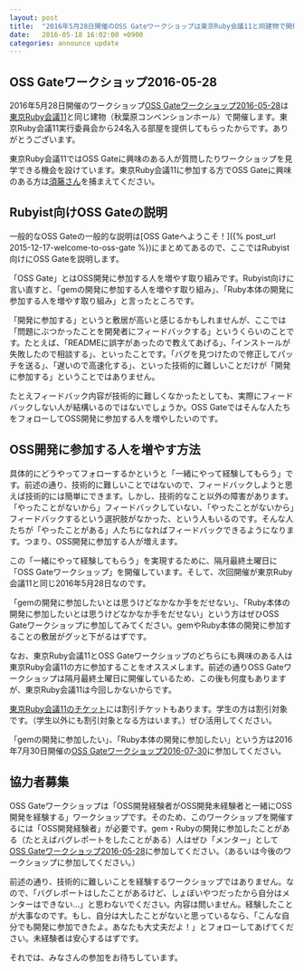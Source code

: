```yaml
---
layout: post
title:  "2016年5月28日開催のOSS Gateワークショップは東京Ruby会議11と同建物で開催"
date:   2016-05-18 16:02:00 +0900
categories: announce update
---
```


## OSS Gateワークショップ2016-05-28

2016年5月28日開催のワークショップ[OSS Gateワークショップ2016-05-28](https://oss-gate.doorkeeper.jp/events/38550)は[東京Ruby会議11](http://regional.rubykaigi.org/tokyo11/)と同じ建物（秋葉原コンベンションホール）で開催します。東京Ruby会議11実行委員会から24名入る部屋を提供してもらったからです。ありがとうございます。

東京Ruby会議11ではOSS Gateに興味のある人が質問したりワークショップを見学できる機会を設けています。東京Ruby会議11に参加する方でOSS Gateに興味のある方は[須藤さん](http://regional.rubykaigi.org/tokyo11/interview/kou/)を捕まえてください。

## Rubyist向けOSS Gateの説明

一般的なOSS Gateの一般的な説明は[OSS Gateへようこそ！]({% post_url 2015-12-17-welcome-to-oss-gate %})にまとめてあるので、ここではRubyist向けにOSS Gateを説明します。

「OSS Gate」とはOSS開発に参加する人を増やす取り組みです。Rubyist向けに言い直すと、「gemの開発に参加する人を増やす取り組み」、「Ruby本体の開発に参加する人を増やす取り組み」と言ったところです。

「開発に参加する」というと敷居が高いと感じるかもしれませんが、ここでは「問題にぶつかったことを開発者にフィードバックする」というくらいのことです。たとえば、「READMEに誤字があったので教えてあげる」、「インストールが失敗したので相談する」、といったことです。「バグを見つけたので修正してパッチを送る」、「遅いので高速化する」、といった技術的に難しいことだけが「開発に参加する」ということではありません。

たとえフィードバック内容が技術的に難しくなかったとしても、実際にフィードバックしない人が結構いるのではないでしょうか。OSS Gateではそんな人たちをフォローしてOSS開発に参加する人を増やしたいのです。

## OSS開発に参加する人を増やす方法

具体的にどうやってフォローするかというと「一緒にやって経験してもらう」です。前述の通り、技術的に難しいことではないので、フィードバックしようと思えば技術的には簡単にできます。しかし、技術的なこと以外の障害があります。「やったことがないから」フィードバックしていない、「やったことがないから」フィードバックするという選択肢がなかった、という人もいるのです。そんな人たちが「やったことがある」人たちになればフィードバックできるようになります。つまり、OSS開発に参加する人が増えます。

この「一緒にやって経験してもらう」を実現するために、隔月最終土曜日に「OSS Gateワークショップ」を開催しています。そして、次回開催が東京Ruby会議11と同じ2016年5月28日なのです。

「gemの開発に参加したいとは思うけどなかなか手をだせない」、「Ruby本体の開発に参加したいとは思うけどなかなか手をだせない」という方はぜひOSS Gateワークショップに参加してみてください。gemやRuby本体の開発に参加することの敷居がグッと下がるはずです。

なお、東京Ruby会議11とOSS Gateワークショップのどちらにも興味のある人は東京Ruby会議11の方に参加することをオススメします。前述の通りOSS Gateワークショップは隔月最終土曜日に開催しているため、この後も何度もありますが、東京Ruby会議11は今回しかないからです。

[東京Ruby会議11のチケット](http://regional.rubykaigi.org/tokyo11/tickets/)には割引チケットもあります。学生の方は割引対象です。（学生以外にも割引対象となる方はいます。）ぜひ活用してください。

「gemの開発に参加したい」、「Ruby本体の開発に参加したい」という方は2016年7月30日開催の[OSS Gateワークショップ2016-07-30](https://oss-gate.doorkeeper.jp/events/42159)に参加してください。

## 協力者募集

OSS Gateワークショップは「OSS開発経験者がOSS開発未経験者と一緒にOSS開発を経験する」ワークショップです。そのため、このワークショップを開催するには「OSS開発経験者」が必要です。gem・Rubyの開発に参加したことがある（たとえばバグレポートをしたことがある）人はぜひ「メンター」として[OSS Gateワークショップ2016-05-28](https://oss-gate.doorkeeper.jp/events/38550)に参加してください。（あるいは今後のワークショップに参加してください。）

前述の通り、技術的に難しいことを経験するワークショップではありません。なので、「バグレポートはしたことがあるけど、しょぼいやつだったから自分はメンターはできない…」と思わないでください。内容は問いません。経験したことが大事なのです。もし、自分は大したことがないと思っているなら、「こんな自分でも開発に参加できたよ。あなたも大丈夫だよ！」とフォローしてあげてください。未経験者は安心するはずです。

それでは、みなさんの参加をお待ちしています。
